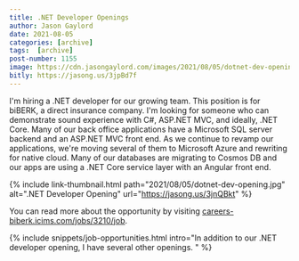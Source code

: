 ```yaml
---
title: .NET Developer Openings
author: Jason Gaylord
date: 2021-08-05
categories: [archive]
tags:  [archive]
post-number: 1155
image: https://cdn.jasongaylord.com/images/2021/08/05/dotnet-dev-opening.jpg
bitly: https://jasong.us/3jpBd7f
---
```


I'm hiring a .NET developer for our growing team. This position is for biBERK, a direct insurance company. I'm looking for someone who can demonstrate sound experience with C#, ASP.NET MVC, and ideally, .NET Core. Many of our back office applications have a Microsoft SQL server backend and an ASP.NET MVC front end. As we continue to revamp our applications, we're moving several of them to Microsoft Azure and rewriting for native cloud. Many of our databases are migrating to Cosmos DB and our apps are using a .NET Core service layer with an Angular front end. 

{% include link-thumbnail.html path="2021/08/05/dotnet-dev-opening.jpg" alt=".NET Developer Opening" url="https://jasong.us/3jnQBkt" %}

You can read more about the opportunity by visiting [careers-biberk.icims.com/jobs/3210/job](https://jasong.us/3jnQBkt).

{% include snippets/job-opportunities.html intro="In addition to our .NET developer opening, I have several other openings. " %}
